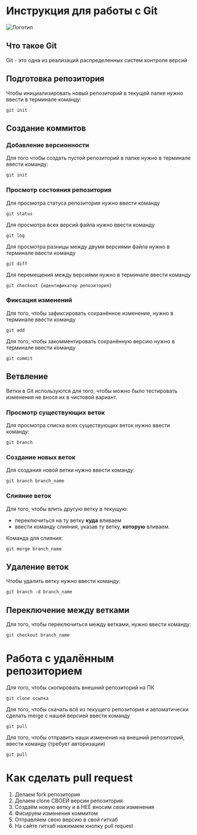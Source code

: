 # **Инструкция для работы с Git**

![Логотип](git.jpeg)

## Что такое Git
Git - это одна из реализаций распределенных систем контроля версий
## Подготовка репозитория

Чтобы инициализировать новый репозиторий в текущей папке нужно ввести в терминале команду:

    git init

## Создание коммитов

### Добавление версионности
Для того чтобы создать пустой репозиторий в папке нужно в терминале ввести команду:

    git init
### Просмотр состояния репозитория
Для просмотра статуса репозитория нужно ввести команду 

    git status
Для просмотра всех версий файла нужно ввести команду

    git log
Для просмотра разницы между двумя версиями файла нужно в терминале ввести команду

    git diff
Для перемещения между версиями нужно в терминале ввести команду

    git checkout {идентификатор репозитория}
### Фиксация изменений
Для того, чтобы зафиксировать сохранённое изменение, нужно в терминале ввести команду 

    git add
Для того, чтобы закомментировать сохранённую версию нужно в терминале ввести команду

    git commit
 
## Ветвление

Ветки в Git используются для того, чтобы можно было тестировать изменения не внося их в чистовой вариант.

### Просмотр существующих веток

Для просмотра списка всех существующих веток нужно ввести команду:

    git branch

### Создание новых веток

Для создания новой ветки нужно ввести команду:

    git branch branch_name

### Слияние веток

Для того, чтобы влить другую ветку в текущую:
- переключиться на ту ветку **куда** вливаем
- ввести команду слияния, указав ту ветку, **которую** вливаем.

Команда для слияния:

    git merge branch_name

## Удаление веток

Чтобы удалить ветку нужно ввести команду:

    git branch -d branch_name


## Переключение между ветками

Для того, чтобы переключиться между ветками, нужно ввести команду:

    git checkout branch_name

# Работа с удалённым репозиторием

Для того, чтобы скопировать внешний репозиторий на ПК

    git clone ссылка

Для того, чтобы скачать всё из текущего репозитория и автоматически сделать merge с нашей версией ввести команду

    git pull

Для того, чтобы отправить наши изменения на внешний репозиторий, ввести команду (требует авторизации)

    git pull

# Как сделать pull request

1. Делаем fork репозитория
2. Делаем clone СВОЕЙ версии репозитория
3. Создаём новую ветку и в НЕЁ вносим свои изменения
4. Фисируем изменения коммитом
5. Отправляем свою версию в свой гитхаб
6. На сайте гитхаб нажимаем кнопку pull request